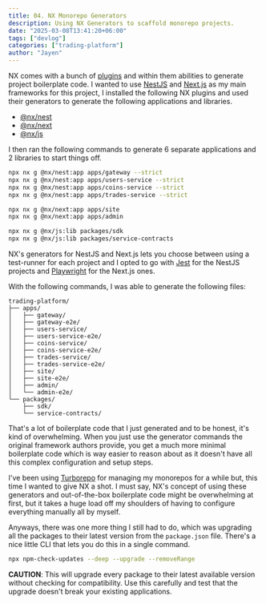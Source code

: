 ```yaml
---
title: 04. NX Monorepo Generators
description: Using NX Generators to scaffold monorepo projects.
date: "2025-03-08T13:41:20+06:00"
tags: ["devlog"]
categories: ["trading-platform"]
author: "Jayen"
---
```


NX comes with a bunch of [plugins](https://nx.dev/plugin-registry) and within them abilities to
generate project boilerplate code. I wanted to use [NestJS](https://nestjs.com/) and
[Next.js](https://nextjs.org/) as my main frameworks for this project, I installed the following NX
plugins and used their generators to generate the following applications and libraries.

-   [@nx/nest](https://nx.dev/nx-api/nest)
-   [@nx/next](https://nx.dev/nx-api/next)
-   [@nx/js](https://nx.dev/nx-api/js)

I then ran the following commands to generate 6 separate applications and 2 libraries to start
things off.

```bash
npx nx g @nx/nest:app apps/gateway --strict
npx nx g @nx/nest:app apps/users-service --strict
npx nx g @nx/nest:app apps/coins-service --strict
npx nx g @nx/nest:app apps/trades-service --strict
```

```bash
npx nx g @nx/next:app apps/site
npx nx g @nx/next:app apps/admin
```

```bash
npx nx g @nx/js:lib packages/sdk
npx nx g @nx/js:lib packages/service-contracts
```

NX's generators for NestJS and Next.js lets you choose between using a test-runner for each project
and I opted to go with [Jest](https://jestjs.io/) for the NestJS projects and
[Playwright](https://playwright.dev/) for the Next.js ones.

With the following commands, I was able to generate the following files:

```
trading-platform/
├── apps/
│   ├── gateway/
│   ├── gateway-e2e/
│   ├── users-service/
│   ├── users-service-e2e/
│   ├── coins-service/
│   ├── coins-service-e2e/
│   ├── trades-service/
│   ├── trades-service-e2e/
│   ├── site/
│   ├── site-e2e/
│   ├── admin/
│   └── admin-e2e/
└── packages/
    ├── sdk/
    └── service-contracts/
```

That's a lot of boilerplate code that I just generated and to be honest, it's kind of overwhelming.
When you just use the generator commands the original framework authors provide, you get a much more
minimal boilerplate code which is way easier to reason about as it doesn't have all this complex
configuration and setup steps.

I've been using [Turborepo](https://turbo.build/repo/docs) for managing my monorepos for a while
but, this time I wanted to give NX a shot. I must say, NX's concept of using these generators and
out-of-the-box boilerplate code might be overwhelming at first, but it takes a huge load off my
shoulders of having to configure everything manually all by myself.

Anyways, there was one more thing I still had to do, which was upgrading all the packages to their
latest version from the `package.json` file. There's a nice little CLI that lets you do this in a
single command.

```bash
npx npm-check-updates --deep --upgrade --removeRange
```

**CAUTION**: This will upgrade every package to their latest available version without checking for
compatibility. Use this carefully and test that the upgrade doesn't break your existing
applications.
